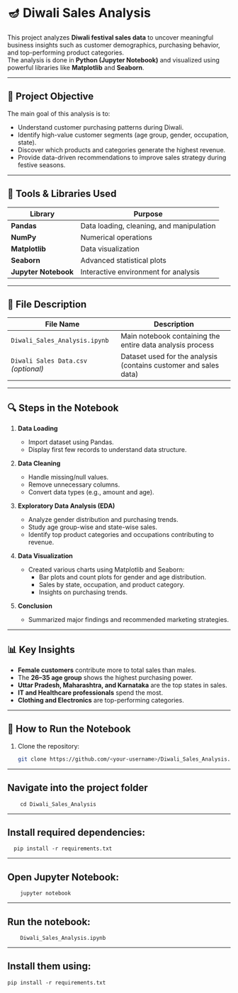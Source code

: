 # 🪔 Diwali Sales Analysis

This project analyzes **Diwali festival sales data** to uncover meaningful business insights such as customer demographics, purchasing behavior, and top-performing product categories.  
The analysis is done in **Python (Jupyter Notebook)** and visualized using powerful libraries like **Matplotlib** and **Seaborn**.

---

## 📘 Project Objective

The main goal of this analysis is to:
- Understand customer purchasing patterns during Diwali.
- Identify high-value customer segments (age group, gender, occupation, state).
- Discover which products and categories generate the highest revenue.
- Provide data-driven recommendations to improve sales strategy during festive seasons.

---

## 🧰 Tools & Libraries Used

| Library | Purpose |
|----------|----------|
| **Pandas** | Data loading, cleaning, and manipulation |
| **NumPy** | Numerical operations |
| **Matplotlib** | Data visualization |
| **Seaborn** | Advanced statistical plots |
| **Jupyter Notebook** | Interactive environment for analysis |

---

## 📂 File Description

| File Name | Description |
|------------|-------------|
| `Diwali_Sales_Analysis.ipynb` | Main notebook containing the entire data analysis process |
| `Diwali Sales Data.csv` *(optional)* | Dataset used for the analysis (contains customer and sales data) |

---

## 🔍 Steps in the Notebook

1. **Data Loading**
   - Import dataset using Pandas.
   - Display first few records to understand data structure.

2. **Data Cleaning**
   - Handle missing/null values.
   - Remove unnecessary columns.
   - Convert data types (e.g., amount and age).

3. **Exploratory Data Analysis (EDA)**
   - Analyze gender distribution and purchasing trends.
   - Study age group-wise and state-wise sales.
   - Identify top product categories and occupations contributing to revenue.

4. **Data Visualization**
   - Created various charts using Matplotlib and Seaborn:
     - Bar plots and count plots for gender and age distribution.
     - Sales by state, occupation, and product category.
     - Insights on purchasing trends.

5. **Conclusion**
   - Summarized major findings and recommended marketing strategies.

---

## 📊 Key Insights

- **Female customers** contribute more to total sales than males.
- The **26–35 age group** shows the highest purchasing power.
- **Uttar Pradesh, Maharashtra, and Karnataka** are the top states in sales.
- **IT and Healthcare professionals** spend the most.
- **Clothing and Electronics** are top-performing categories.

---

## 🚀 How to Run the Notebook

1. Clone the repository:
   ```bash
   git clone https://github.com/<your-username>/Diwali_Sales_Analysis.git
    ```
---

## Navigate into the project folder
```
    cd Diwali_Sales_Analysis
```
---
## Install required dependencies:
```
  pip install -r requirements.txt
```
---
## Open Jupyter Notebook:
```
    jupyter notebook
```
---
## Run the notebook:
```
    Diwali_Sales_Analysis.ipynb
```
---
## Install them using:
```
pip install -r requirements.txt
```